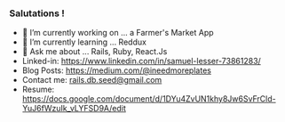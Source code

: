 ### Salutations !

- 🔭 I’m currently working on ... a Farmer's Market App
- 🌱 I’m currently learning ... Reddux
- 💬 Ask me about ... Rails, Ruby, React.Js
- Linked-in: https://www.linkedin.com/in/samuel-lesser-73861283/
- Blog Posts: https://medium.com/@ineedmoreplates
- Contact me: rails.db.seed@gmail.com 
- Resume: https://docs.google.com/document/d/1DYu4ZvUN1khy8Jw6SvFrCld-YuJ6fWzuIk_vLYFSD9A/edit

